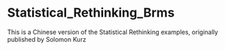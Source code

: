 # Statistical_Rethinking_Brms
This is a Chinese version of the Statistical Rethinking examples, originally published by Solomon Kurz
